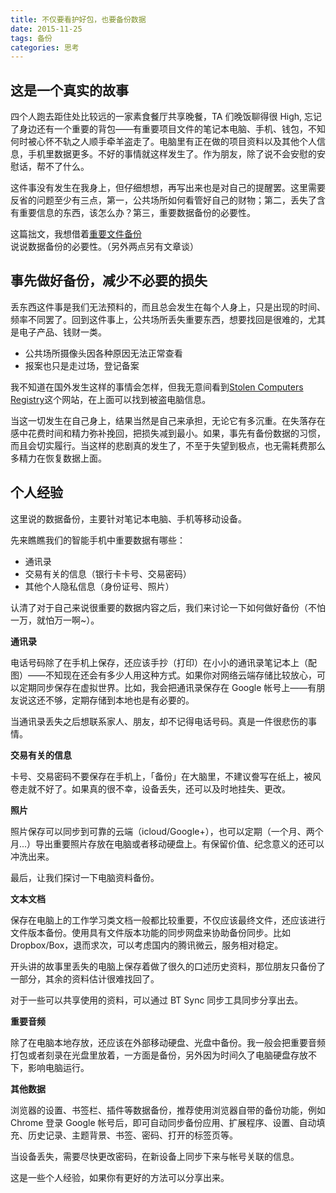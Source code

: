 ```yaml
---
title: 不仅要看护好包，也要备份数据
date: 2015-11-25
tags: 备份
categories: 思考
---
```


## 这是一个真实的故事

四个人跑去距住处比较远的一家素食餐厅共享晚餐，TA 们晚饭聊得很 High, 忘记了身边还有一个重要的背包——有重要项目文件的笔记本电脑、手机、钱包，不知何时被心怀不轨之人顺手牵羊盗走了。电脑里有正在做的项目资料以及其他个人信息，手机里数据更多。不好的事情就这样发生了。作为朋友，除了说不会安慰的安慰话，帮不了什么。

这件事没有发生在我身上，但仔细想想，再写出来也是对自己的提醒罢。这里需要反省的问题至少有三点，第一，公共场所如何看管好自己的财物；第二，丢失了含有重要信息的东西，该怎么办？第三，重要数据备份的必要性。

这篇拙文，我想借着[重要文件备份](https://cmmei.gitbooks.io/using-windows/content/backup.html)说说数据备份的必要性。（另外两点另有文章谈）

## 事先做好备份，减少不必要的损失

丢东西这件事是我们无法预料的，而且总会发生在每个人身上，只是出现的时间、频率不同罢了。回到这件事上，公共场所丢失重要东西，想要找回是很难的，尤其是电子产品、钱财一类。

- 公共场所摄像头因各种原因无法正常查看
- 报案也只是走过场，登记备案

我不知道在国外发生这样的事情会怎样，但我无意间看到[Stolen Computers Registry](http://www.stolencomputers.org/home.html)这个网站，在上面可以找到被盗电脑信息。

当这一切发生在自己身上，结果当然是自己来承担，无论它有多沉重。在失落存在感中花费时间和精力弥补挽回，把损失减到最小。如果，事先有备份数据的习惯，而且会切实履行。当这样的悲剧真的发生了，不至于失望到极点，也无需耗费那么多精力在恢复数据上面。

## 个人经验

这里说的数据备份，主要针对笔记本电脑、手机等移动设备。

先来瞧瞧我们的智能手机中重要数据有哪些：

- 通讯录
- 交易有关的信息（银行卡卡号、交易密码）
- 其他个人隐私信息（身份证号、照片）

认清了对于自己来说很重要的数据内容之后，我们来讨论一下如何做好备份（不怕一万，就怕万一啊~）。

**通讯录**

电话号码除了在手机上保存，还应该手抄（打印）在小小的通讯录笔记本上（配图）——不知现在还会有多少人用这种方式。如果你对网络云端存储比较放心，可以定期同步保存在虚拟世界。比如，我会把通讯录保存在 Google 帐号上——有朋友说这还不够，定期存储到本地也是有必要的。

当通讯录丢失之后想联系家人、朋友，却不记得电话号码。真是一件很悲伤的事情。

**交易有关的信息**

卡号、交易密码不要保存在手机上，「备份」在大脑里，不建议誊写在纸上，被风卷走就不好了。如果真的很不幸，设备丢失，还可以及时地挂失、更改。

**照片**

照片保存可以同步到可靠的云端（icloud/Google+），也可以定期（一个月、两个月...）导出重要照片存放在电脑或者移动硬盘上。有保留价值、纪念意义的还可以冲洗出来。

最后，让我们探讨一下电脑资料备份。

**文本文档**

保存在电脑上的工作学习类文档一般都比较重要，不仅应该最终文件，还应该进行文件版本备份。使用具有文件版本功能的同步网盘来协助备份同步。比如 Dropbox/Box，退而求次，可以考虑国内的腾讯微云，服务相对稳定。

开头讲的故事里丢失的电脑上保存着做了很久的口述历史资料，那位朋友只备份了一部分，其余的资料估计很难找回了。

对于一些可以共享使用的资料，可以通过 BT Sync 同步工具同步分享出去。

**重要音频**

除了在电脑本地存放，还应该在外部移动硬盘、光盘中备份。我一般会把重要音频打包或者刻录在光盘里放着，一方面是备份，另外因为时间久了电脑硬盘存放不下，影响电脑运行。

**其他数据**

浏览器的设置、书签栏、插件等数据备份，推荐使用浏览器自带的备份功能，例如 Chrome 登录 Google 帐号后，即可自动同步备份应用、扩展程序、设置、自动填充、历史记录、主题背景、书签、密码、打开的标签页等。

当设备丢失，需要尽快更改密码，在新设备上同步下来与帐号关联的信息。

这是一些个人经验，如果你有更好的方法可以分享出来。
